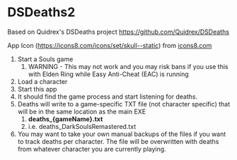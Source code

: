 # DSDeaths2
Based on Quidrex's DSDeaths project
https://github.com/Quidrex/DSDeaths



App Icon (https://icons8.com/icons/set/skull--static) from [icons8.com](https://icons8.com/)



1. Start a Souls game
   1. WARNING - This may not work and you may risk bans if you use this with Elden Ring while Easy Anti-Cheat (EAC) is running
2. Load a character
3. Start this app
4. It should find the game process and start listening for deaths.
5. Deaths will write to a game-specific TXT file (not character specific) that will be in the same location as the main EXE 
   1. **deaths_{gameName}.txt**
   2. i.e. deaths_DarkSoulsRemastered.txt
6. You may want to take your own manual backups of the files if you want to track deaths per character. The file will be overwritten with deaths from whatever character you are currently playing.

